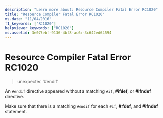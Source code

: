 ```yaml
---
description: "Learn more about: Resource Compiler Fatal Error RC1020"
title: "Resource Compiler Fatal Error RC1020"
ms.date: "11/04/2016"
f1_keywords: ["RC1020"]
helpviewer_keywords: ["RC1020"]
ms.assetid: 3e073ebf-9136-4bf8-ac6a-3c642ed64594
---
```

# Resource Compiler Fatal Error RC1020

> unexpected '#endif'

An `#endif` directive appeared without a matching `#if`, **#ifdef**, or **#ifndef** directive.

Make sure that there is a matching `#endif` for each `#if`, **#ifdef**, and **#ifndef** statement.
